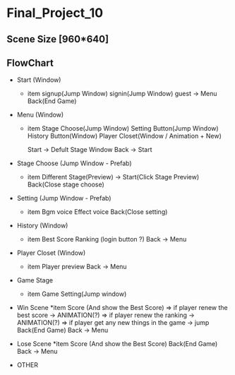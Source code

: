 # Final_Project_10

## Scene Size [960*640]

## FlowChart

* Start (Window)
  * item
      signup(Jump Window)
      signin(Jump Window)
      guest -> Menu
      Back(End Game)

* Menu (Window)
  * item
      Stage Choose(Jump Window)
      Setting Button(Jump Window)
      History Button(Window)
      Player Closet(Window / Animation + New)

      Start -> Defult Stage Window
      Back -> Start

* Stage Choose (Jump Window - Prefab)
  * item
      Different Stage(Preview)
        -> Start(Click Stage Preview)
      Back(Close stage choose)

* Setting (Jump Window - Prefab)
  * item
      Bgm voice
      Effect voice
      Back(Close setting)

* History (Window)
  * item
      Best Score
      Ranking
      (login button ?)
      Back -> Menu

* Player Closet (Window)
  * item
      Player preview
      Back -> Menu

* Game Stage
  * item
      Game Setting(Jump window)

* Win Scene
  *item 
    Score (And show the Best Score)
      => if player renew the best score -> ANIMATION(?)
      => if player renew the ranking -> ANIMATION(?)
      => if player get any new things in the game -> jump
    Back(End Game)
    Back -> Menu

* Lose Scene
  *item
    Score (And show the Best Score)
    Back(End Game)
    Back -> Menu
      
* OTHER 